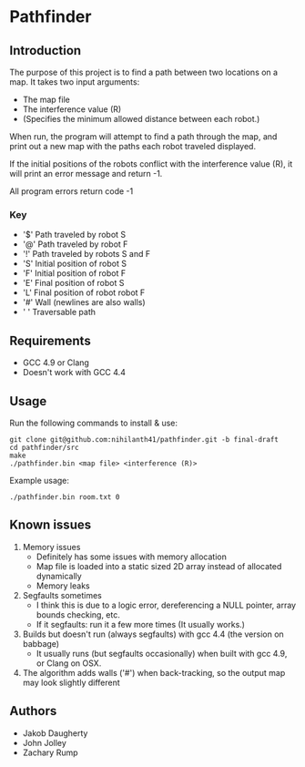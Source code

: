 # Pathfinder

## Introduction 
The purpose of this project is to find a path between two locations on a map.
It takes two input arguments:
- The map file
- The interference value (R) 
 - (Specifies the minimum allowed distance between each robot.)
 
When run, the program will attempt to find a path through the map, and print out a new map with the paths each robot traveled displayed.

If the initial positions of the robots conflict with the interference value (R), it will print an error message and return -1.

All program errors return code -1

### Key
- '$' Path traveled by robot S
- '@' Path traveled by robot F
- '!' Path traveled by robots S and F
- 'S' Initial position of robot S
- 'F' Initial position of robot F
- 'E' Final position of robot S
- 'L' Final position of robot robot F
- '#' Wall (newlines are also walls) 
- ' ' Traversable path 
 
## Requirements 
- GCC 4.9 or Clang
- Doesn't work with GCC 4.4

## Usage 
Run the following commands to install & use: 
```
git clone git@github.com:nihilanth41/pathfinder.git -b final-draft
cd pathfinder/src
make 
./pathfinder.bin <map file> <interference (R)>  
```
Example usage:
```
./pathfinder.bin room.txt 0
```

## Known issues
1. Memory issues 
	* Definitely has some issues with memory allocation
	* Map file is loaded into a static sized 2D array instead of allocated dynamically 
	* Memory leaks
2. Segfaults sometimes
	* I think this is due to a logic error, dereferencing a NULL pointer, array bounds checking, etc.
	* If it segfaults: run it a few more times (It usually works.)
3. Builds but doesn't run (always segfaults) with gcc 4.4 (the version on babbage)
	* It usually runs (but segfaults occasionally) when built with gcc 4.9, or Clang on OSX.
4. The algorithm adds walls ('#') when back-tracking, so the output map may look slightly different


## Authors 
- Jakob Daugherty
- John Jolley
- Zachary Rump 
